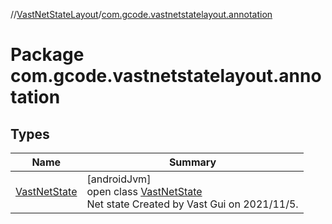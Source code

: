 //[VastNetStateLayout](../../index.md)/[com.gcode.vastnetstatelayout.annotation](index.md)

# Package com.gcode.vastnetstatelayout.annotation

## Types

| Name | Summary |
|---|---|
| [VastNetState](-vast-net-state/index.md) | [androidJvm]<br>open class [VastNetState](-vast-net-state/index.md)<br>Net state Created by Vast Gui on 2021/11/5. |
